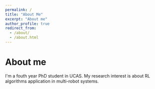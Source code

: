 ```yaml
---
permalink: /
title: "About Me"
excerpt: "About me"
author_profile: true
redirect_from: 
  - /about/
  - /about.html
---
```


# About me
I'm a fouth year PhD student in UCAS. My research interest is about RL algorithms application in multi-robot systems.

